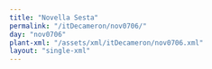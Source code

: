 ```yaml
---
title: "Novella Sesta"
permalink: "/itDecameron/nov0706/"
day: "nov0706"
plant-xml: "/assets/xml/itDecameron/nov0706.xml"
layout: "single-xml"
---
```

